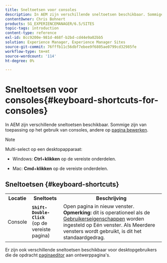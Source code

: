 ```yaml
---
title: Sneltoetsen voor consoles
description: In AEM zijn verschillende sneltoetsen beschikbaar. Sommige zijn van toepassing op het gebruik van consoles, andere op paginabewerking.
contentOwner: Chris Bohnert
products: SG_EXPERIENCEMANAGER/6.5/SITES
topic-tags: introduction
content-type: reference
exl-id: 8cc9200e-981d-468f-b2bd-cd44e9a02bb5
solution: Experience Manager, Experience Manager Sites
source-git-commit: 76fffb11c56dbf7ebee9f6805ae0799cd32985fe
workflow-type: tm+mt
source-wordcount: '114'
ht-degree: 0%

---
```


# Sneltoetsen voor consoles{#keyboard-shortcuts-for-consoles}

In AEM zijn verschillende sneltoetsen beschikbaar. Sommige zijn van toepassing op het gebruik van consoles, andere op [pagina bewerken](/help/sites-classic-ui-authoring/classic-page-author-keyboard-shortcuts.md).

>[!NOTE]
>
>Multi-select op een desktopapparaat:
>
>* Windows: **Ctrl**+**klikken** op de vereiste onderdelen.
>
>* Mac: **Cmd**+**klikken** op de vereiste onderdelen.
>

## Sneltoetsen {#keyboard-shortcuts}

<table>
 <tbody>
  <tr>
   <th>Locatie</th>
   <th>Sneltoets</th>
   <th>Beschrijving</th>
  </tr>
  <tr>
   <td>Console</td>
   <td><strong><code>Shift-Double-Click</code></strong><br /> (op de vereiste pagina)</td>
   <td>Open pagina in nieuw venster.<br /> <strong>Opmerking:</strong> dit is operationeel als de <a href="/help/sites-classic-ui-authoring/author-env-user-props.md">Gebruikerseigenschappen</a> worden ingesteld op Eén venster. Als Meerdere vensters wordt gebruikt, is dit het standaardgedrag.</td>
  </tr>
 </tbody>
</table>

Er zijn ook verschillende sneltoetsen beschikbaar voor desktopgebruikers die de opdracht [paginaeditor](/help/sites-classic-ui-authoring/classic-page-author-keyboard-shortcuts.md) aan ontwerppagina&#39;s.
